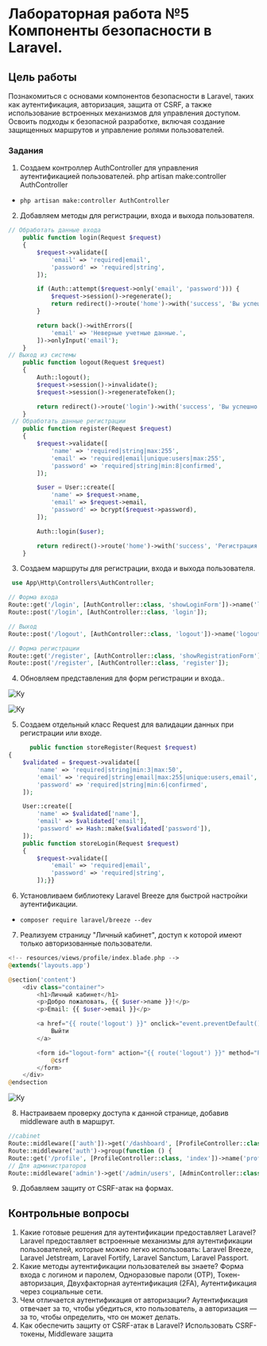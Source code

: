 # Лабораторная работа №5 Компоненты безопасности в Laravel. 

## Цель работы

Познакомиться с основами компонентов безопасности в Laravel, таких как аутентификация, авторизация, защита от CSRF, а также использование встроенных механизмов для управления доступом. Освоить подходы к безопасной разработке, включая создание защищенных маршрутов и управление ролями пользователей.

### Задания

1. Создаем контроллер AuthController для управления аутентификацией пользователей.
php artisan make:controller AuthController
- `php artisan make:controller AuthController`

2. Добавляем методы для регистрации, входа и выхода пользователя.
```php
// Обработать данные входа
    public function login(Request $request)
    {
        $request->validate([
            'email' => 'required|email',
            'password' => 'required|string',
        ]);

        if (Auth::attempt($request->only('email', 'password'))) {
            $request->session()->regenerate();
            return redirect()->route('home')->with('success', 'Вы успешно вошли в систему.');
        }

        return back()->withErrors([
            'email' => 'Неверные учетные данные.',
        ])->onlyInput('email');
    }
// Выход из системы
    public function logout(Request $request)
    {
        Auth::logout();
        $request->session()->invalidate();
        $request->session()->regenerateToken();

        return redirect()->route('login')->with('success', 'Вы успешно вышли из системы.');
    }
 // Обработать данные регистрации
    public function register(Request $request)
    {
        $request->validate([
            'name' => 'required|string|max:255',
            'email' => 'required|email|unique:users|max:255',
            'password' => 'required|string|min:8|confirmed',
        ]);

        $user = User::create([
            'name' => $request->name,
            'email' => $request->email,
            'password' => bcrypt($request->password),
        ]);

        Auth::login($user);

        return redirect()->route('home')->with('success', 'Регистрация прошла успешно.');
    }
```
3. Создаем маршруты для регистрации, входа и выхода пользователя.
```php
 use App\Http\Controllers\AuthController;

// Форма входа
Route::get('/login', [AuthController::class, 'showLoginForm'])->name('login');
Route::post('/login', [AuthController::class, 'login']);

// Выход
Route::post('/logout', [AuthController::class, 'logout'])->name('logout');

// Форма регистрации
Route::get('/register', [AuthController::class, 'showRegistrationForm'])->name('register');
Route::post('/register', [AuthController::class, 'register']);
```
4. Обновляем представления для форм регистрации и входа..

![Ку](./1.png)

![Ку](./2.png)

5. Создаем отдельный класс Request для валидации данных при регистрации или входе.

```php
      public function storeRegister(Request $request)
{
    $validated = $request->validate([
        'name' => 'required|string|min:3|max:50',
        'email' => 'required|string|email|max:255|unique:users,email',
        'password' => 'required|string|min:6|confirmed',
    ]);

    User::create([
        'name' => $validated['name'],
        'email' => $validated['email'],
        'password' => Hash::make($validated['password']),
    ]);
    public function storeLogin(Request $request)
    {
        $request->validate([
            'email' => 'required|email',
            'password' => 'required|string',
        ]);}}
```
6. Установливаем библиотеку Laravel Breeze для быстрой настройки аутентификации. 
- `composer require laravel/breeze --dev`
7. Реализуем страницу "Личный кабинет", доступ к которой имеют только авторизованные пользователи.

```php
<!-- resources/views/profile/index.blade.php -->
@extends('layouts.app')

@section('content')
    <div class="container">
        <h1>Личный кабинет</h1>
        <p>Добро пожаловать, {{ $user->name }}!</p>
        <p>Email: {{ $user->email }}</p>

        <a href="{{ route('logout') }}" onclick="event.preventDefault(); document.getElementById('logout-form').submit();">
            Выйти
        </a>

        <form id="logout-form" action="{{ route('logout') }}" method="POST" style="display: none;">
            @csrf
        </form>
    </div>
@endsection
```
![Ку](./3.png)

8. Настраиваем проверку доступа к данной странице, добавив middleware auth в маршрут.

```php
//cabinet
Route::middleware(['auth'])->get('/dashboard', [ProfileController::class, 'index'])->name('dashboard');
Route::middleware('auth')->group(function () {
Route::get('/profile', [ProfileController::class, 'index'])->name('profile.index');
// Для администраторов
Route::middleware('admin')->get('/admin/users', [AdminController::class, 'index'])->name('admin.users');});
```
9. Добавляем защиту от CSRF-атак на формах.

## Контрольные вопросы
1. Какие готовые решения для аутентификации предоставляет Laravel? Laravel предоставляет встроенные механизмы для аутентификации пользователей, которые можно легко использовать: Laravel Breeze, Laravel Jetstream, Laravel Fortify, Laravel Sanctum, Laravel Passport.
2. Какие методы аутентификации пользователей вы знаете? Форма входа с логином и паролем, Одноразовые пароли (OTP), Токен-авторизация, Двухфакторная аутентификация (2FA), Аутентификация через социальные сети.
3. Чем отличается аутентификация от авторизации? Аутентификация отвечает за то, чтобы убедиться, кто пользователь, а авторизация — за то, чтобы определить, что он может делать.
4. Как обеспечить защиту от CSRF-атак в Laravel? Использовать CSRF-токены, Middleware защита
